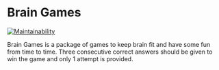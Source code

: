 # Brain Games

[![Maintainability](https://api.codeclimate.com/v1/badges/a99a88d28ad37a79dbf6/maintainability)](https://codeclimate.com/github/dosart/python-project-lvl1)

Brain Games is a package of games to keep brain fit and have some fun from time to time. Three consecutive correct answers should be given to win the game and only 1 attempt is provided.
